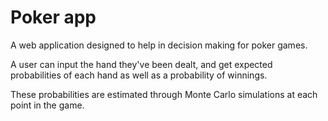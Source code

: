 # Poker app

A web application designed to help in decision making for poker games.

A user can input the hand they've been dealt, and get expected probabilities of
each hand as well as a probability of winnings. 

These probabilities are estimated through Monte Carlo simulations at each 
point in the game.
